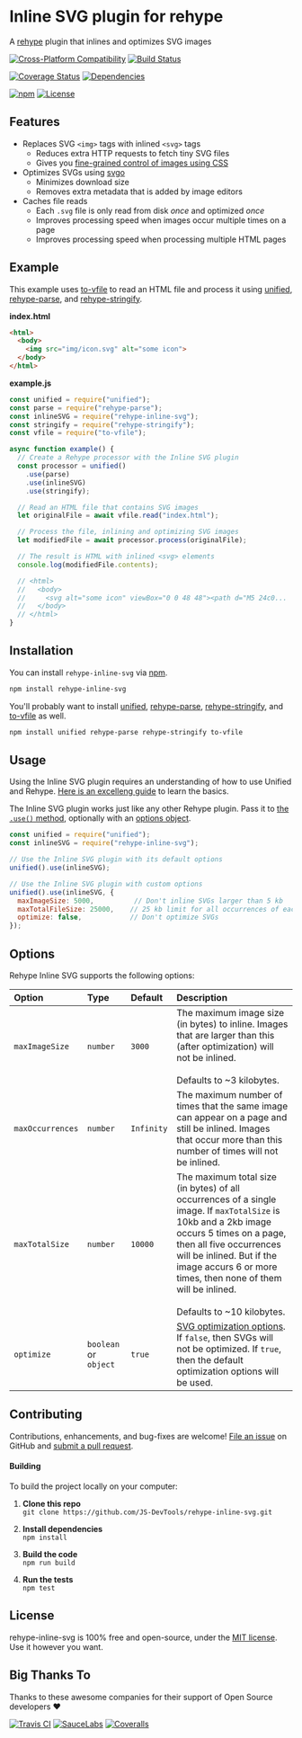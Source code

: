 # Inline SVG plugin for rehype
A [rehype](https://github.com/rehypejs/rehype) plugin that inlines and optimizes SVG images

[![Cross-Platform Compatibility](https://jstools.dev/img/badges/os-badges.svg)](https://travis-ci.com/JS-DevTools/rehype-inline-svg)
[![Build Status](https://api.travis-ci.com/JS-DevTools/rehype-inline-svg.svg?branch=master)](https://travis-ci.com/JS-DevTools/rehype-inline-svg)

[![Coverage Status](https://coveralls.io/repos/github/JS-DevTools/rehype-inline-svg/badge.svg?branch=master)](https://coveralls.io/github/JS-DevTools/rehype-inline-svg)
[![Dependencies](https://david-dm.org/JS-DevTools/rehype-inline-svg.svg)](https://david-dm.org/JS-DevTools/rehype-inline-svg)

[![npm](https://img.shields.io/npm/v/rehype-inline-svg.svg)](https://www.npmjs.com/package/rehype-inline-svg)
[![License](https://img.shields.io/npm/l/rehype-inline-svg.svg)](LICENSE)



Features
--------------------------
- Replaces SVG `<img>` tags with inlined `<svg>` tags
  - Reduces extra HTTP requests to fetch tiny SVG files
  - Gives you [fine-grained control of images using CSS](https://css-tricks.com/using-svg/#article-header-id-7)
- Optimizes SVGs using [svgo](https://github.com/svg/svgo#readme)
  - Minimizes download size
  - Removes extra metadata that is added by image editors
- Caches file reads
  - Each `.svg` file is only read from disk _once_ and optimized _once_
  - Improves processing speed when images occur multiple times on a page
  - Improves processing speed when processing multiple HTML pages



Example
--------------------------
This example uses [to-vfile](https://github.com/vfile/to-vfile) to read an HTML file and process it using [unified](https://unifiedjs.com/), [rehype-parse](https://github.com/rehypejs/rehype/tree/master/packages/rehype-parse), and [rehype-stringify](https://github.com/rehypejs/rehype/tree/master/packages/rehype-stringify).

**index.html**

```html
<html>
  <body>
    <img src="img/icon.svg" alt="some icon">
  </body>
</html>
```

**example.js**

```javascript
const unified = require("unified");
const parse = require("rehype-parse");
const inlineSVG = require("rehype-inline-svg");
const stringify = require("rehype-stringify");
const vfile = require("to-vfile");

async function example() {
  // Create a Rehype processor with the Inline SVG plugin
  const processor = unified()
    .use(parse)
    .use(inlineSVG)
    .use(stringify);

  // Read an HTML file that contains SVG images
  let originalFile = await vfile.read("index.html");

  // Process the file, inlining and optimizing SVG images
  let modifiedFile = await processor.process(originalFile);

  // The result is HTML with inlined <svg> elements
  console.log(modifiedFile.contents);

  // <html>
  //   <body>
  //     <svg alt="some icon" viewBox="0 0 48 48"><path d="M5 24c0...
  //   </body>
  // </html>
}
```



Installation
--------------------------
You can install `rehype-inline-svg` via [npm](https://docs.npmjs.com/about-npm/).

```bash
npm install rehype-inline-svg
```

You'll probably want to install [unified](https://unifiedjs.com/), [rehype-parse](https://github.com/rehypejs/rehype/tree/master/packages/rehype-parse), [rehype-stringify](https://github.com/rehypejs/rehype/tree/master/packages/rehype-stringify), and [to-vfile](https://github.com/vfile/to-vfile) as well.

```bash
npm install unified rehype-parse rehype-stringify to-vfile
```



Usage
--------------------------
Using the Inline SVG plugin requires an understanding of how to use Unified and Rehype. [Here is an excelleng guide](https://unifiedjs.com/using-unified.html) to learn the basics.

The Inline SVG plugin works just like any other Rehype plugin. Pass it to [the `.use()` method](https://github.com/unifiedjs/unified#processoruseplugin-options), optionally with an [options object](#options).

```javascript
const unified = require("unified");
const inlineSVG = require("rehype-inline-svg");

// Use the Inline SVG plugin with its default options
unified().use(inlineSVG);

// Use the Inline SVG plugin with custom options
unified().use(inlineSVG, {
  maxImageSize: 5000,          // Don't inline SVGs larger than 5 kb
  maxTotalFileSize: 25000,    // 25 kb limit for all occurrences of each SVG
  optimize: false,            // Don't optimize SVGs
});
```



Options
--------------------------
Rehype Inline SVG supports the following options:

|Option            |Type                 |Default     |Description
|:-----------------|:--------------------|:-----------|:-----------------------------------------
|`maxImageSize`    |`number`             |`3000`      |The maximum image size (in bytes) to inline. Images that are larger than this (after optimization) will not be inlined.<br><br>Defaults to ~3 kilobytes.
|`maxOccurrences`  |`number`             |`Infinity`  |The maximum number of times that the same image can appear on a page and still be inlined. Images that occur more than this number of times will not be inlined.
|`maxTotalSize`    |`number`             |`10000`     |The maximum total size (in bytes) of all occurrences of a single image. If `maxTotalSize` is 10kb and a 2kb image occurs 5 times on a page, then all five occurrences will be inlined. But if the image accurs 6 or more times, then none of them will be inlined.<br><br>Defaults to ~10 kilobytes.
|`optimize`        |`boolean` or `object`|`true`      |[SVG optimization options](https://github.com/svg/svgo). If `false`, then SVGs will not be optimized. If `true`, then the default optimization options will be used.



Contributing
--------------------------
Contributions, enhancements, and bug-fixes are welcome!  [File an issue](https://github.com/JS-DevTools/rehype-inline-svg/issues) on GitHub and [submit a pull request](https://github.com/JS-DevTools/rehype-inline-svg/pulls).

#### Building
To build the project locally on your computer:

1. __Clone this repo__<br>
`git clone https://github.com/JS-DevTools/rehype-inline-svg.git`

2. __Install dependencies__<br>
`npm install`

3. __Build the code__<br>
`npm run build`

4. __Run the tests__<br>
`npm test`



License
--------------------------
rehype-inline-svg is 100% free and open-source, under the [MIT license](LICENSE). Use it however you want.



Big Thanks To
--------------------------
Thanks to these awesome companies for their support of Open Source developers ❤

[![Travis CI](https://jstools.dev/img/badges/travis-ci.svg)](https://travis-ci.com)
[![SauceLabs](https://jstools.dev/img/badges/sauce-labs.svg)](https://saucelabs.com)
[![Coveralls](https://jstools.dev/img/badges/coveralls.svg)](https://coveralls.io)
